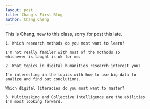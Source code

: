 ```yaml
---
layout: post
title: Chang's First Blog
author: Chang Cheng
---
```


This is Chang, new to this class, sorry for post this late.

    1. Which research methods do you most want to learn?
    
    I'm not really familer with most of the mothods so
    whichever is taught is ok for me.
    
    2. What topics in digital humanities research interest you?
    
    I'm interesting in the topics with how to use big data to
    analize and find out conclutions.
    
    Which digital literacies do you most want to master?
    
    3. Multitasking and Collective Intelligence are the abilities
    I'm most looking forward.
